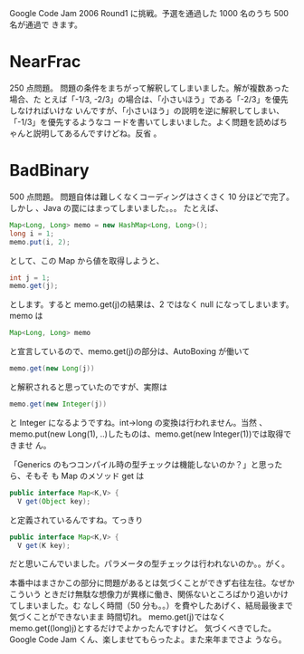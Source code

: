 <!--
date: 2006-09-15
slug: 200609googlecodejam-round1
title: Google Code Jam 2006 - Round1に挑戦 - GenericsとAutoBoxing
-->

Google Code Jam 2006 Round1 に挑戦。予選を通過した 1000 名のうち 500 名が通過で
きます。

# NearFrac

250 点問題。 問題の条件をまちがって解釈してしまいました。解が複数あった場合、た
とえば「-1/3, -2/3」の場合は、「小さいほう」である「-2/3」を優先しなければいけな
いんですが、「小さいほう」の説明を逆に解釈してしまい、「-1/3」を優先するようなコ
ードを書いてしまいました。よく問題を読めばちゃんと説明してあるんですけどね。反省
。

# BadBinary

500 点問題。 問題自体は難しくなくコーディングはさくさく 10 分ほどで完了。しかし
、Java の罠にはまってしまいました。。。 たとえば、

```java
Map<Long, Long> memo = new HashMap<Long, Long>();
long i = 1;
memo.put(i, 2);
```

として、この Map から値を取得しようと、

```java
int j = 1;
memo.get(j);
```

とします。すると memo.get(j)の結果は、2 ではなく null になってしまいます。 memo
は

```java
Map<Long, Long> memo
```

と宣言しているので、memo.get(j)の部分は、AutoBoxing が働いて

```java
memo.get(new Long(j))
```

と解釈されると思っていたのですが、実際は

```java
memo.get(new Integer(j))
```

と Integer になるようですね。int-&gt;long の変換は行われません。当然
、memo.put(new Long(1), ..)したものは、memo.get(new Integer(1))では取得できませ
ん。

「Generics のもつコンパイル時の型チェックは機能しないのか？」と思ったら、そもそ
も Map のメソッド get は

```java
public interface Map<K,V> {
  V get(Object key);
```

と定義されているんですね。てっきり

```java
public interface Map<K,V> {
  V get(K key);
```

だと思いこんでいました。パラメータの型チェックは行われないのか。。がく。

本番中はまさかこの部分に問題があるとは気づくことができず右往左往。なぜかこういう
ときだけ無駄な想像力が異様に働き、関係ないところばかり追いかけてしまいました。む
なしく時間（50 分も。。）を費やしたあげく、結局最後まで気づくことができないまま
時間切れ。 memo.get(j)ではなく memo.get((long)j)とするだけでよかったんですけど。
気づくべきでした。 Google Code Jam くん、楽しませてもらったよ。また来年までさよ
うなら。
